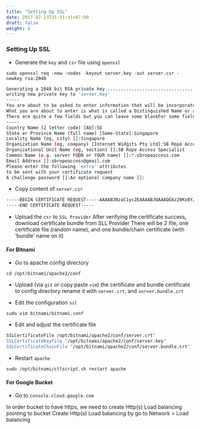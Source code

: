 ```yaml
---
title: "Setting Up SSL"
date: 2017-07-13T15:51:41+07:00
draft: false
weight: 6
---
```


### Setting Up SSL

- Generate the `key` and `csr` file using `openssl`

`sudo openssl req -new -nodes -keyout server.key -out server.csr -newkey rsa:2048`

```bash
Generating a 2048 bit RSA private key...............................................+++..+++
writing new private key to 'server.key'
-----
You are about to be asked to enter information that will be incorporatedinto your certificate request.
What you are about to enter is what is called a Distinguished Name or a DN.
There are quite a few fields but you can leave some blankFor some fields there will be a default value,If you enter '.', the field will be left blank.
-----
Country Name (2 letter code) [AU]:SG
State or Province Name (full name) [Some-State]:Singapore
Locality Name (eg, city) []:Singapore
Organization Name (eg, company) [Internet Widgits Pty Ltd]:SB Rope Access Specialist Pte Ltd
Organizational Unit Name (eg, section) []:SB Rope Access Specialist
Common Name (e.g. server FQDN or YOUR name) []:*.sbropeaccess.com
Email Address []:sbropeaccess@gmail.com
Please enter the following 'extra' attributes
to be sent with your certificate request
A challenge password []:An optional company name []:
```

- Copy content of `server.csr`

```bash
-----BEGIN CERTIFICATE REQUEST-----AAAAB3NzaC1yc2EAAAABJQAAAQEAz20Kx8Y/j7+5gLr/VuvfWx6Ekp5xvtn47h2+73GZ+qXQ4//751BR5GiYYP7QEgwrUkQSJLQtxPJr5a4+hD611MUUOIm60qTgfKF+z0hOYBCpfxw+a3ZrV0dayK2DnwPfKHleSaZvlWcmP6haJcMqXsjhrBPvTHtG7ppcVf5WbmzBP168UJYh98NFOgjV0iuoatTJpCx5d/JizHE5oZS8O5FL5tPdnSD7ek/hjVG1p9mWJbe+0Q//OxTSxRZzCl3w5kZsfEpdEFBrO0v4V6olA4tF3taajJY9P1oaMt7h/DJi+utlHym6tx4hqr443RHNvbeQSWZMU5st4L7jq4bG8w==
-----END CERTIFICATE REQUEST-----
```

- Upload the `csr` to `SSL Provider`
After verifying the certificate success, download certificate bundle from SLL Provider
There will be 2 file, one certificate file (random name), and one bundle/chain certificate (with ‘bundle’ name on it)

#### For Bitnami

- Go to apache config directory

`cd /opt/bitnami/apache2/conf`

- Upload (via `git` or copy paste `vim`) the certificate and bundle certificate to config directory rename it with `server.crt`, and `server.bundle.crt`

- Edit the configuration `ssl`

`sudo vim bitnami/bitnami.conf`

- Edit and adjust the certificate file

```bash
SSLCertificateFile /opt/bitnami/apache2/conf/server.crt"
SSLCertificateKeyFile "/opt/bitnami/apache2/conf/server.key"
SSLCertificateChainFile "/opt/bitnami/apache2/conf/server.bundle.crt"
```
- Restart `apache`

`sudo /opt/bitnami/ctlscript.sh restart apache`

#### For Google Bucket
- Go to `console.cloud.google.com`

In order bucket to have https, we need to create Http(s) Load balancing pointing to bucket
Create Http(s) Load balancing by go to Network > Load balancing
